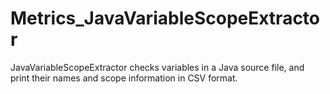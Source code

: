 # Metrics_JavaVariableScopeExtractor
JavaVariableScopeExtractor checks variables in a Java source file, and print their names and scope information in CSV format.
